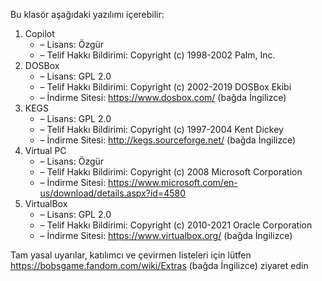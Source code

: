 Bu klasör aşağıdaki yazılımı içerebilir:

1. Copilot
   - – Lisans: Özgür
   - – Telif Hakkı Bildirimi: Copyright (c) 1998-2002 Palm, Inc.
2. DOSBox
   - – Lisans: GPL 2.0
   - – Telif Hakkı Bildirimi: Copyright (c) 2002-2019 DOSBox Ekibi
   - – İndirme Sitesi: https://www.dosbox.com/ (bağda İngilizce)
3. KEGS
   - – Lisans: GPL 2.0
   - – Telif Hakkı Bildirimi: Copyright (c) 1997-2004 Kent Dickey
   - – İndirme Sitesi: http://kegs.sourceforge.net/ (bağda İngilizce)
4. Virtual PC
   - – Lisans: Özgür
   - – Telif Hakkı Bildirimi: Copyright (c) 2008 Microsoft Corporation
   - – İndirme Sitesi: https://www.microsoft.com/en-us/download/details.aspx?id=4580
5. VirtualBox
   - – Lisans: GPL 2.0
   - – Telif Hakkı Bildirimi: Copyright (c) 2010-2021 Oracle Corporation
   - – İndirme Sitesi: https://www.virtualbox.org/ (bağda İngilizce)

Tam yasal uyarılar, katılımcı ve çevirmen listeleri için lütfen https://bobsgame.fandom.com/wiki/Extras (bağda İngilizce) ziyaret edin
